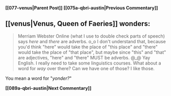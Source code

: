 **[[077-venus|Parent Post]]**
**[[075a-qbri-austin|Previous Commentary]]**
## [[venus|Venus, Queen of Faeries]] wonders:

> Merriam Webster Online (what I use to double check parts of speech) says _here_ and _there_ are adverbs. o\_o I don't understand that, because you'd think "here" would take the place of "this place" and "there" would take the place of "that place", but maybe since "this" and "that" are adjectives, "here" and "there" MUST be adverbs. \@\_\@ Yay English. I really need to take some linguistics courses. What about a word for *way* over there? Can we have one of those? I like those.

You mean a word for "_yonder?_"

**[[089a-qbri-austin|Next Commentary]]**
